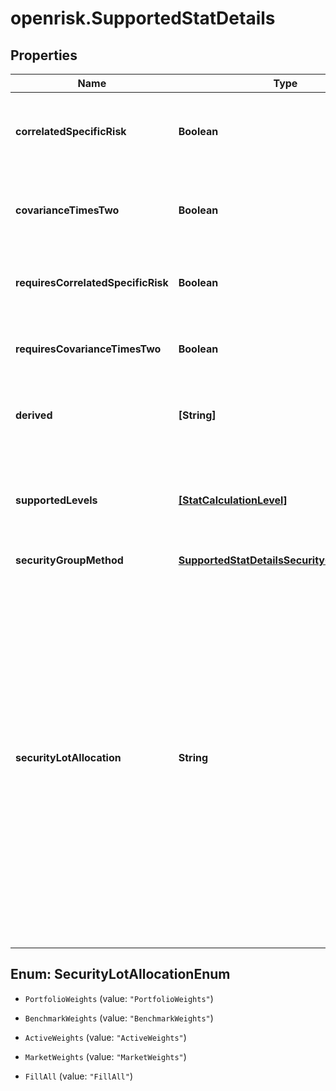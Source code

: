 # openrisk.SupportedStatDetails

## Properties

Name | Type | Description | Notes
------------ | ------------- | ------------- | -------------
**correlatedSpecificRisk** | **Boolean** | Indicates support for correlated specific risk (CSR) calculation setting if true, and false if the setting is prohibited. | 
**covarianceTimesTwo** | **Boolean** | Indicates support for covariance times two (Cov*2) calculation setting if true, and false if the setting is prohibited. | 
**requiresCorrelatedSpecificRisk** | **Boolean** | Indicates correlated specific risk (CSR) calculation setting is mandatory for the stat, if true. | 
**requiresCovarianceTimesTwo** | **Boolean** | Indicates covariance times two (Cov*2) calculation setting is mandatory for the stat, if true. | 
**derived** | **[String]** | A list of the base stat and all possible derived stats which are currently supported by the service. | 
**supportedLevels** | [**[StatCalculationLevel]**](StatCalculationLevel.md) | Indicates the calculation levels that are supported by the base stat and all derived stats. Unless it is present, a given calculation level is not supported. | 
**securityGroupMethod** | [**SupportedStatDetailsSecurityGroupMethod**](SupportedStatDetailsSecurityGroupMethod.md) |  | [optional] 
**securityLotAllocation** | **String** | Indicates the weights according to which securities with multiple lots have their risk statistic values allocated. &#39;FillAll&#39; indicates the computed statistic value of a particular security is allocated to each of its lots equally. This is common for risk statistics such as marginal statistics or beta. If security group calculations are available, these weights will be used along with &#39;weighting&#39; method specified in &#39;securityGroupMethod&#39;. For example, if this is &#39;ActiveWeights&#39; and &#39;weighting&#39; is &#39;AbsoluteValue&#39;, a net position value is allocated to multiple lots based off of absolute active weights distribution. | [optional] 



## Enum: SecurityLotAllocationEnum


* `PortfolioWeights` (value: `"PortfolioWeights"`)

* `BenchmarkWeights` (value: `"BenchmarkWeights"`)

* `ActiveWeights` (value: `"ActiveWeights"`)

* `MarketWeights` (value: `"MarketWeights"`)

* `FillAll` (value: `"FillAll"`)




